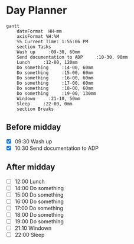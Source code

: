 # Day Planner
```mermaid
gantt
    dateFormat  HH-mm
    axisFormat %H:%M
    %% Current Time: 1:55:06 PM
    section Tasks
    Wash up     :09-30, 60mm
    Send documentation to ADP     :10-30, 90mm
    Lunch     :12-00, 120mm
    Do something     :14-00, 60mm
    Do something     :15-00, 60mm
    Do something     :16-00, 60mm
    Do something     :17-00, 60mm
    Do something     :18-00, 60mm
    Do something     :19-00, 130mm
    Windown     :21-10, 50mm
    Sleep     :22-00, 0mm
    section Breaks

```

## Before midday
- [x] 09:30 Wash up
- [x] 10:30 Send documentation to ADP

## After midday
- [ ] 12:00 Lunch
- [ ] 14:00 Do something
- [ ] 15:00 Do something
- [ ] 16:00 Do something
- [ ] 17:00 Do something
- [ ] 18:00 Do something
- [ ] 19:00 Do something
- [ ] 21:10 Windown
- [ ] 22:00 Sleep